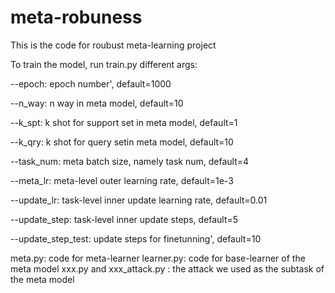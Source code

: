 # meta-robuness
This is the code for roubust meta-learning project

To train the model, run train.py
different args:

   --epoch: epoch number', default=1000
   
   --n_way: n way in meta model, default=10
   
   --k_spt: k shot for support set in meta model, default=1
   
   --k_qry: k shot for query setin meta model, default=10
   
   --task_num: meta batch size, namely task num, default=4
   
   --meta_lr: meta-level outer learning rate, default=1e-3
   
   --update_lr: task-level inner update learning rate, default=0.01
   
   --update_step: task-level inner update steps, default=5
   
   --update_step_test: update steps for finetunning', default=10
   
   
   meta.py: code for meta-learner
   learner.py: code for base-learner of the meta model
   xxx.py and xxx_attack.py : the attack we used as the subtask of the meta model
